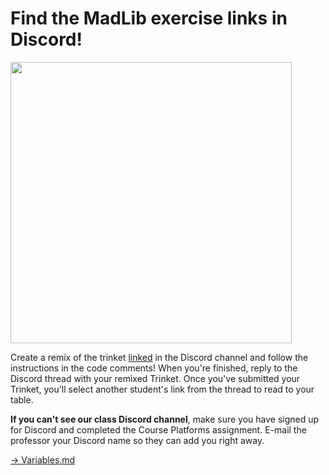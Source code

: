 # Find the MadLib exercise links in Discord!

<img src = "image.png" width = "450px" />

Create a remix of the trinket [linked](https://trinket.io/python/3eaeec768d) in the Discord channel and follow the instructions in the code comments! When you're finished, reply to the Discord thread with your remixed Trinket. Once you've submitted your Trinket, you'll select another student's link from the thread to read to your table. 

**If you can't see our class Discord channel**, make sure you have signed up for Discord and completed the Course Platforms assignment. E-mail the professor your Discord name so they can add you right away. 


[-> Variables.md](/variables-data-types-operations/04_variables.md)